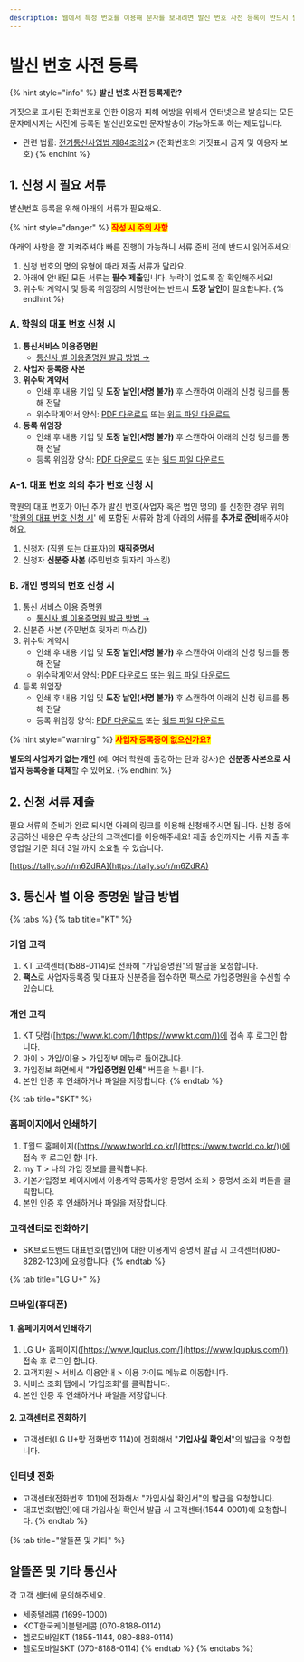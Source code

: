 ```yaml
---
description: 웹에서 특정 번호를 이용해 문자를 보내려면 발신 번호 사전 등록이 반드시 필요합니다.
---
```


# 발신 번호 사전 등록

{% hint style="info" %}
**발신 번호 사전 등록제란?**

거짓으로 표시된 전화번호로 인한 이용자 피해 예방을 위해서 인터넷으로 발송되는 모든 문자메시지는 사전에 등록된 발신번호로만 문자발송이 가능하도록 하는 제도입니다.

* 관련 법률:  [전기통신사업법 제84조의2](https://glaw.scourt.go.kr/wsjo/lawod/sjo192.do?contId=2196130\&jomunNo=84\&jomunGajiNo=2)↗ (전화번호의 거짓표시 금지 및 이용자 보호)
{% endhint %}

## 1. 신청 시 필요 서류

발신번호 등록을 위해 아래의 서류가 필요해요.&#x20;

{% hint style="danger" %}
<mark style="color:red;">**작성 시 주의 사항**</mark>

아래의 사항을 잘 지켜주셔야 빠른 진행이 가능하니 서류 준비 전에 반드시 읽어주세요!

1. 신청 번호의 명의 유형에 따라 제출 서류가 달라요.
2. 아래에 안내된 모든 서류는 **필수 제출**입니다. 누락이 없도록 잘 확인해주세요!
3. 위수탁 계약서 및 등록 위임장의 서명란에는 반드시 **도장 날인**이 필요합니다.&#x20;
{% endhint %}

### A. 학원의 대표 번호 신청 시

1. **통신서비스 이용증명원**&#x20;
   * [통신사 별 이용증명원 발급 방법 →](pre-registration.md#undefined-2)
2. **사업자 등록증 사본**&#x20;
3. **위수탁 계약서**
   * 인쇄 후 내용 기입 및 **도장 날인(서명 불가)** 후 스캔하여 아래의 신청 링크를 통해 전달
   * 위수탁계약서 양식: [PDF 다운로드](https://www.dropbox.com/scl/fi/zv08lo2z0khsxos2atjg1/.pdf?rlkey=1q567c1rpk7cbam6a498i54rj\&dl=1) 또는 [워드 파일 다운로드](https://www.dropbox.com/scl/fi/djoxlf9o36pwfwsjxwqbq/.docx?rlkey=3aiahibsotkbjz3nlfom5m05z\&dl=1)
4. **등록 위임장**
   * 인쇄 후 내용 기입 및 **도장 날인(서명 불가)** 후 스캔하여 아래의 신청 링크를 통해 전달
   * 등록 위임장 양식: [PDF 다운로드](https://www.dropbox.com/scl/fi/81n88r1lz5dwealkp4ln6/.pdf?rlkey=zcw19eug9kbozc2hlhetaxe69\&dl=1) 또는 [워드 파일 다운로드](https://www.dropbox.com/scl/fi/vcdvt5z1k2ccmhmdh7a9l/.docx?rlkey=u2zsm23mv0hxdwh8krczybc42\&dl=1)

### A-1. 대표 번호 외의 추가 번호 신청 시

학원의 대표 번호가 아닌 추가 발신 번호(사업자 혹은 법인 명의) 를 신청한 경우 위의 '[학원의 대표 번호 신청 시](pre-registration.md#undefined)' 에 포함된 서류와 함계 아래의 서류를 **추가로 준비**해주셔야 해요.

1. 신청자 (직원 또는 대표자)의 **재직증명서**
2. 신청자 **신분증 사본** (주민번호 뒷자리 마스킹)

### B. 개인 명의의 번호 신청 시

1. 통신 서비스 이용 증명원
   * [통신사 별 이용증명원 발급 방법 →](pre-registration.md#undefined-2)
2. 신분증 사본 (주민번호 뒷자리 마스킹)
3. 위수탁 계약서
   * 인쇄 후 내용 기입 및 **도장 날인(서명 불가)** 후 스캔하여 아래의 신청 링크를 통해 전달
   * 위수탁계약서 양식: [PDF 다운로드](https://www.dropbox.com/scl/fi/zv08lo2z0khsxos2atjg1/.pdf?rlkey=1q567c1rpk7cbam6a498i54rj\&dl=1) 또는 [워드 파일 다운로드](https://www.dropbox.com/scl/fi/djoxlf9o36pwfwsjxwqbq/.docx?rlkey=3aiahibsotkbjz3nlfom5m05z\&dl=1)
4. 등록 위임장
   * 인쇄 후 내용 기입 및 **도장 날인(서명 불가)** 후 스캔하여 아래의 신청 링크를 통해 전달
   * 등록 위임장 양식: [PDF 다운로드](https://www.dropbox.com/scl/fi/81n88r1lz5dwealkp4ln6/.pdf?rlkey=zcw19eug9kbozc2hlhetaxe69\&dl=1) 또는 [워드 파일 다운로드](https://www.dropbox.com/scl/fi/vcdvt5z1k2ccmhmdh7a9l/.docx?rlkey=u2zsm23mv0hxdwh8krczybc42\&dl=1)

{% hint style="warning" %}
<mark style="color:red;">**사업자 등록증이 없으신가요?**</mark>

**별도의 사업자가 없는 개인** (예: 여러 학원에 출강하는 단과 강사)은 **신분증 사본으로 사업자 등록증을 대체**할 수 있어요.
{% endhint %}

## 2. 신청 서류 제출

필요 서류의 준비가 완료 되시면 아래의 링크를 이용해 신청해주시면 됩니다. 신청 중에 궁금하신 내용은 우측 상단의 고객센터를 이용해주세요! 제출 승인까지는 서류 제출 후 영업일 기준 최대 3일 까지 소요될 수 있습니다.

[https://tally.so/r/m6ZdRA](https://tally.so/r/m6ZdRA)

## 3. 통신사 별 이용 증명원 발급 방법

{% tabs %}
{% tab title="KT" %}
### 기업 고객

1. KT 고객센터(1588-0114)로 전화해 "가입증명원"의 발급을 요청합니다.
2. **팩스**로 사업자등록증 및 대표자 신분증을 접수하면 팩스로 가입증명원을 수신할 수 있습니다.

### 개인 고객

1. KT 닷컴([https://www.kt.com/](https://www.kt.com/))에 접속 후 로그인 합니다.
2. 마이 > 가입/이용 > 가입정보 메뉴로 들어갑니다.
3. 가입정보 화면에서 "**가입증명원 인쇄**" 버튼을 누릅니다.
4. 본인 인증 후 인쇄하거나 파일을 저장합니다.
{% endtab %}

{% tab title="SKT" %}
### 홈페이지에서 인쇄하기&#x20;

1. T월드 홈페이지([https://www.tworld.co.kr/](https://www.tworld.co.kr/))에 접속 후 로그인 합니다.
2. my T > 나의 가입 정보를 클릭합니다.
3. 기본가입정보 페이지에서 이용계약 등록사항 증명서 조회 > 증명서 조회 버튼을 클릭합니다.&#x20;
4. 본인 인증 후 인쇄하거나 파일을 저장합니다.

### 고객센터로 전화하기

* SK브로드밴드 대표번호(법인)에 대한 이용계약 증명서 발급 시 고객센터(080-8282-123)에 요청합니다.
{% endtab %}

{% tab title="LG U+" %}
### 모바일(휴대폰)

#### 1. 홈페이지에서 인쇄하기&#x20;

1. LG U+ 홈페이지([https://www.lguplus.com/](https://www.lguplus.com/)) 접속 후 로그인 합니다.&#x20;
2. 고객지원 > 서비스 이용안내 > 이용 가이드 메뉴로 이동합니다.&#x20;
3. 서비스 조회 탭에서 '가입조회'를 클릭합니다.
4. 본인 인증 후 인쇄하거나 파일을 저장합니다.

#### 2. 고객센터로 전화하기

* 고객센터(LG U+망 전화번호 114)에 전화해서 "**가입사실 확인서**"의 발급을 요청합니다.

### 인터넷 전화&#x20;

* 고객센터(전화번호 101)에 전화해서 "가입사실 확인서"의 발급을 요청합니다.
* 대표번호(법인)에 대 가입사실 확인서 발급 시 고객센터(1544-0001)에 요청합니다.
{% endtab %}

{% tab title="알뜰폰 및 기타" %}
## 알뜰폰 및 기타 통신사

각 고객 센터에 문의해주세요.

* 세종텔레콤 (1699-1000)
* KCT한국케이블텔레콤 (070-8188-0114)
* 헬로모바일KT (1855-1144, 080-888-0114)
* 헬로모바일SKT (070-8188-0114)
{% endtab %}
{% endtabs %}
